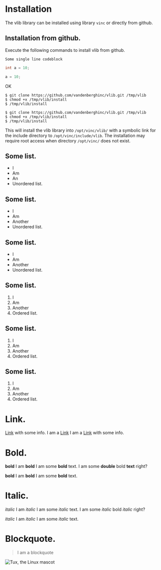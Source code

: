 # Installation
The vlib library can be installed using library `vinc` or directly from github.

## Installation from github.
Execute the following commands to install vlib from github.

```Some single line codeblock```

```cpp
int a = 10;	
```

```python
a = 10; 
```

OK

```
$ git clone https://github.com/vandenberghinc/vlib.git /tmp/vlib
$ chmod +x /tmp/vlib/install
$ /tmp/vlib/install
```

```
$ git clone https://github.com/vandenberghinc/vlib.git /tmp/vlib
$ chmod +x /tmp/vlib/install
$ /tmp/vlib/install
```

This will install the vlib library into `/opt/vinc/vlib/` with a symbolic link for the include directory to `/opt/vinc/include/vlib`.
The installation may require root access when directory `/opt/vinc/` does not exist.

## Some list.
 - I
 - Am
 - An
 - Unordered list.

## Some list.
 * I
 * Am
 * Another
 * Unordered list.
 
## Some list.
 + I
 + Am
 + Another
 + Unordered list.
 
## Some list.
1. I
1. Am
1. Another
1. Ordered list.
 
## Some list.
 1. I
 2. Am
 3. Another
 4. Ordered list.
 
## Some list.
 1. I
 6. Am
 2. Another
 5. Ordered list.

# Link.
[Link](https://google.com) with some info.
I am a [Link](https://google.com)
I am a [Link](https://google.com) with some info.

# Bold.
**bold**
I am **bold**
I am some **bold** text.
I am some **double** bold **text** right?

__bold__
I am __bold__
I am some __bold__ text.

# Italic.
*italic*
I am *italic*
I am some *italic* text.
I am some *italic* bold *italic* right?

_italic_
I am _italic_
I am some _italic_ text.

# Blockquote.
> I am a blockquote

![Tux, the Linux mascot](https://mdg.imgix.net/assets/images/tux.png?auto=format&fit=clip&q=40&w=100)
